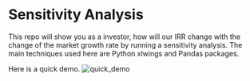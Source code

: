 # Sensitivity Analysis

This repo will show you as a investor, how will our IRR change with the change of the market growth rate by running a sensitivity analysis.
The main techniques used here are Python xlwings and Pandas packages.

Here is a quick demo.
![quick_demo]()



